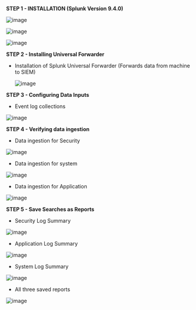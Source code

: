 **STEP 1 - INSTALLATION (Splunk Version 9.4.0)**

![image](https://github.com/user-attachments/assets/c878f27a-4898-4d60-9371-4c24f048cb3e)

![image](https://github.com/user-attachments/assets/66315485-597a-4ee2-9635-5328f320576a)

![image](https://github.com/user-attachments/assets/2d5267f8-e8d3-432a-8af3-8f91b0697ce1)


**STEP 2 - Installing Universal Forwarder**

- Installation of Splunk Universal Forwarder (Forwards data from machine to SIEM)
  
  ![image](https://github.com/user-attachments/assets/216bbfa1-0373-444f-a60e-de6230582e06)


**STEP 3 - Configuring Data Inputs**

- Event log collections

![image](https://github.com/user-attachments/assets/840e2f79-41e7-4d70-bf9e-a1184600bea9)


**STEP 4 - Verifying data ingestion**

- Data ingestion for Security
  
![image](https://github.com/user-attachments/assets/1f743864-9cc5-485d-96e1-4c26f76494f8)

- Data ingestion for system
  
![image](https://github.com/user-attachments/assets/e984750e-d277-40bf-a973-20dc7c5cd78a)

- Data ingestion for Application 

![image](https://github.com/user-attachments/assets/345d9c38-4c3e-4af0-92b9-d94aaa5fd05c)


**STEP 5 - Save Searches as Reports**

- Security Log Summary
  
![image](https://github.com/user-attachments/assets/1e059e09-fac3-417b-9c38-210b3617e584)

- Application Log Summary

![image](https://github.com/user-attachments/assets/20456b92-c96d-476e-a839-8ea232093760)

- System Log Summary

![image](https://github.com/user-attachments/assets/04ab74ee-4e9f-4961-9b09-3c0ab7e15b55)

- All three saved reports

![image](https://github.com/user-attachments/assets/75090fbd-e484-4ba9-9d98-6e07cd69a179)


